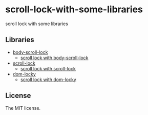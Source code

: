 # scroll-lock-with-some-libraries

scroll lock with some libraries

## Libraries

- [body-scroll-lock](https://github.com/willmcpo/body-scroll-lock)
  - [scroll lock with body-scroll-lock](https://sasaplus1-prototype.github.io/scroll-lock-with-some-libraries/body-scroll-lock)
- [scroll-lock](https://github.com/FL3NKEY/scroll-lock)
  - [scroll lock with scroll-lock](https://sasaplus1-prototype.github.io/scroll-lock-with-some-libraries/scroll-lock)
- [dom-locky](https://github.com/thearnica/dom-locky)
  - [scroll lock with dom-locky](https://sasaplus1-prototype.github.io/scroll-lock-with-some-libraries/dom-locky)

## License

The MIT license.
